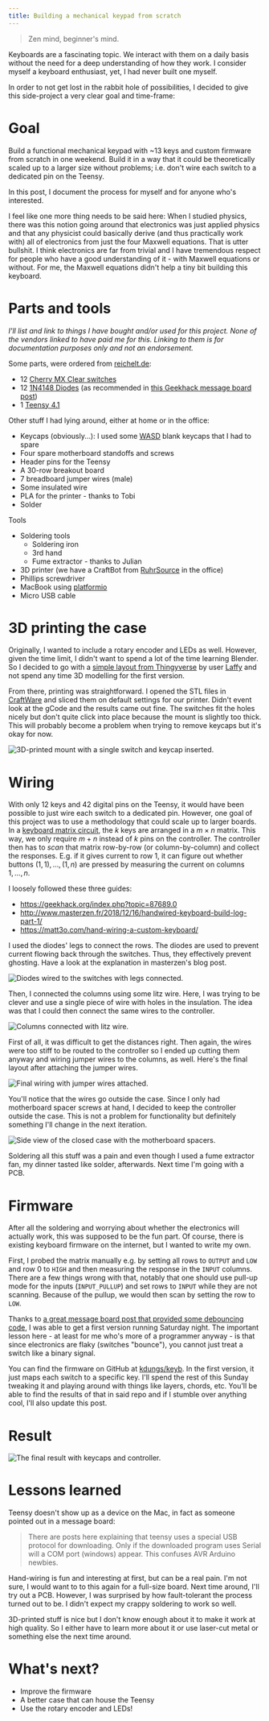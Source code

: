 ```yaml
---
title: Building a mechanical keypad from scratch
---
```


> Zen mind, beginner's mind.

Keyboards are a fascinating topic. We interact with them on a daily basis
without the need for a deep understanding of how they work. I consider myself a
keyboard enthusiast, yet, I had never built one myself.

In order to not get lost in the rabbit hole of possibilities, I decided to give
this side-project a very clear goal and time-frame:


# Goal

Build a functional mechanical keypad with ~13 keys and custom firmware from
scratch in one weekend. Build it in a way that it could be theoretically scaled
up to a larger size without problems; i.e. don't wire each switch to a
dedicated pin on the Teensy.

In this post, I document the process for myself and for anyone who's
interested.

I feel like one more thing needs to be said here: When I studied physics, there
was this notion going around that electronics was just applied physics and that
any physicist could basically derive (and thus practically work with) all of
electronics from just the four Maxwell equations. That is utter bullshit. I
think electronics are far from trivial and I have tremendous respect for people
who have a good understanding of it - with Maxwell equations or without. For
me, the Maxwell equations didn't help a tiny bit building this keyboard.


# Parts and tools

_I'll list and link to things I have bought and/or used for this project. None
of the vendors linked to have paid me for this. Linking to them is for
documentation purposes only and not an endorsement._

Some parts, were ordered from [reichelt.de](https://reichelt.de):

 - 12 [Cherry MX Clear
   switches](https://www.reichelt.de/cherry-mx-clear-tastenmodul-schnappbefestigung-cherry-mx1a-c1nn-p202565.html)
 - 12 [1N4148
   Diodes](https://www.reichelt.de/schalt-diode-100-v-150-ma-do-35-1n-4148-p1730.html)
   (as recommended in [this Geekhack message board
   post](https://geekhack.org/index.php?topic=87689.0))
 - 1 [Teensy
   4.1](https://www.reichelt.de/teensy-4-1-usb-teensy-4-1-p283580.html?)

Other stuff I had lying around, either at home or in the office:

 - Keycaps (obviously...): I used some [WASD](https://www.wasdkeyboards.com/)
   blank keycaps that I had to spare
 - Four spare motherboard standoffs and screws
 - Header pins for the Teensy
 - A 30-row breakout board
 - 7 breadboard jumper wires (male)
 - Some insulated wire
 - PLA for the printer - thanks to Tobi
 - Solder

Tools

 - Soldering tools
    - Soldering iron
    - 3rd hand
    - Fume extractor - thanks to Julian
 - 3D printer (we have a CraftBot from
   [RuhrSource](https://www.ruhrsource.com/shop/) in the office)
 - Phillips screwdriver
 - MacBook using [platformio](https://platformio.org/)
 - Micro USB cable


# 3D printing the case

Originally, I wanted to include a rotary encoder and LEDs as well. However,
given the time limit, I didn't want to spend a lot of the time learning
Blender. So I decided to go with a [simple layout from
Thingyverse](https://www.thingiverse.com/thing:1312012) by user
[Laffy](https://www.thingiverse.com/laffy/about) and not spend any time 3D
modelling for the first version.

From there, printing was straightforward. I opened the STL files in
[CraftWare](https://craftbot.com/craftware/) and sliced them on default
settings for our printer. Didn't event look at the gCode and the results came
out fine. The switches fit the holes nicely but don't quite click into place
because the mount is slightly too thick. This will probably become a problem
when trying to remove keycaps but it's okay for now.

![3D-printed mount with a single switch and keycap
inserted.](/images/keyb/print.png)


# Wiring

With only 12 keys and 42 digital pins on the Teensy, it would have been
possible to just wire each switch to a dedicated pin. However, one goal of this
project was to use a methodology that could scale up to larger boards. In a
[keyboard matrix
circuit](https://en.wikipedia.org/wiki/Keyboard_matrix_circuit), the $k$ keys
are arranged in a $m\times n$ matrix. This way, we only require $m + n$ instead
of $k$ pins on the controller. The controller then has to _scan_ that matrix
row-by-row (or column-by-column) and collect the responses. E.g. if it gives
current to row 1, it can figure out whether buttons $(1, 1), …, (1, n)$ are
pressed by measuring the current on columns $1, …, n$.

I loosely followed these three guides:

 - <https://geekhack.org/index.php?topic=87689.0>
 - <http://www.masterzen.fr/2018/12/16/handwired-keyboard-build-log-part-1/>
 - <https://matt3o.com/hand-wiring-a-custom-keyboard/>

I used the diodes' legs to connect the rows. The diodes are used to prevent
current flowing back through the switches. Thus, they effectively prevent
ghosting. Have a look at the explanation in masterzen's blog post.

![Diodes wired to the switches with legs connected.](/images/keyb/rows.png)

Then, I connected the columns using some litz wire. Here, I was trying to be
clever and use a single piece of wire with holes in the insulation. The idea
was that I could then connect the same wires to the controller.

![Columns connected with litz wire.](/images/keyb/columns.png)

First of all, it was difficult to get the distances right. Then again, the
wires were too stiff to be routed to the controller so I ended up cutting them
anyway and wiring jumper wires to the columns, as well. Here's the final layout
after attaching the jumper wires.

![Final wiring with jumper wires attached.](/images/keyb/wiring.png)

You'll notice that the wires go outside the case. Since I only had motherboard
spacer screws at hand, I decided to keep the controller outside the case. This
is not a problem for functionality but definitely something I'll change in the
next iteration.

![Side view of the closed case with the motherboard
spacers.](/images/keyb/spacers.png)

Soldering all this stuff was a pain and even though I used a fume extractor
fan, my dinner tasted like solder, afterwards. Next time I'm going with a PCB.


# Firmware

After all the soldering and worrying about whether the electronics will
actually work, this was supposed to be the fun part. Of course, there is
existing keyboard firmware on the internet, but I wanted to write my own.

First, I probed the matrix manually e.g. by setting all rows to `OUTPUT` and
`LOW` and row 0 to `HIGH` and then measuring the response in the `INPUT`
columns. There are a few things wrong with that, notably that one should use
pull-up mode for the inputs (`INPUT_PULLUP`) and set rows to `INPUT` while they
are not scanning. Because of the pullup, we would then scan by setting the row
to `LOW`.

Thanks to [a great message board post that provided some debouncing
code](https://forum.pjrc.com/threads/55395-Keyboard-simple-firmware), I was
able to get a first version running Saturday night. The important lesson here -
at least for me who's more of a programmer anyway - is that since electronics
are flaky (switches "bounce"), you cannot just treat a switch like a binary
signal.

You can find the firmware on GitHub at
[kdungs/keyb](https://github.com/kdungs/keyb). In the first version, it just
maps each switch to a specific key. I'll spend the rest of this Sunday tweaking
it and playing around with things like layers, chords, etc. You'll be able to
find the results of that in said repo and if I stumble over anything cool, I'll
also update this post.


# Result

![The final result with keycaps and controller.](/images/keyb/result.png)


# Lessons learned

Teensy doesn't show up as a device on the Mac, in fact as someone pointed out
in a message board:

> There are posts here explaining that teensy uses a special USB protocol for
> downloading. Only if the downloaded program uses Serial will a COM port
> (windows) appear. This confuses AVR Arduino newbies.

Hand-wiring is fun and interesting at first, but can be a real pain. I'm not
sure, I would want to to this again for a full-size board. Next time around,
I'll try out a PCB. However, I was surprised by how fault-tolerant the process
turned out to be. I didn't expect my crappy soldering to work so well.

3D-printed stuff is nice but I don't know enough about it to make it work at
high quality. So I either have to learn more about it or use laser-cut metal or
something else the next time around.


# What's next?

 - Improve the firmware
 - A better case that can house the Teensy
 - Use the rotary encoder and LEDs!
